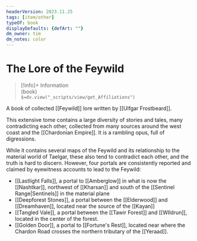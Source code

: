 ```yaml
---
headerVersion: 2023.11.25
tags: [item/other]
typeOf: book
displayDefaults: {defArt: ""}
dm_owner: tim
dm_notes: color
---
```

# The Lore of the Feywild
>[!info]+ Information  
> (book)  
> `$=dv.view("_scripts/view/get_Affiliations")`

A book of collected [[Feywild]] lore written by [[Ulfgar Frostbeard]]. 

This extensive tome contains a large diversity of stories and tales, many contradicting each other, collected from many sources around the west coast and the [[Chardonian Empire]]. It is a rambling opus, full of digressions. 

While it contains several maps of the Feywild and its relationship to the material world of Taelgar, these also tend to contradict each other, and the truth is hard to discern. However, four portals are consistently reported and claimed by eyewitness accounts to lead to the Feywild:
- [[Lastlight Falls]], a portal to [[Amberglow]] in what is now the [[Nashtkar]], northwest of [[Kharsan]] and south of the [[Sentinel Range|Sentinels]] in the material plane
- [[Deepforest Stones]], a portal between the [[Elderwood]] and [[Dreamhaven]], located near the source of the [[Kayan]]
- [[Tangled Vale]], a portal between the [[Tawir Forest]] and [[WIldrun]], located in the center of the forest. 
- [[Golden Door]], a portal to [[Fortune's Rest]], located near where the Chardon Road crosses the northern tributary of the [[Yeraad]]. 